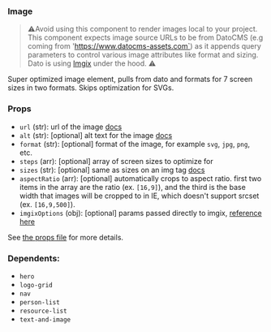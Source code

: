 ### Image

> ⚠️Avoid using this component to render images local to your project. This component expects image source URLs to be from DatoCMS (e.g coming from 'https://www.datocms-assets.com`) as it appends query parameters to control various image attributes like format and sizing. Dato is using [Imgix](https://docs.imgix.com/apis/url) under the hood. ⚠️

Super optimized image element, pulls from dato and formats for 7 screen sizes in
two formats. Skips optimization for SVGs.

### Props

- `url` (str): url of the image [docs](https://developer.mozilla.org/en-US/docs/Web/HTML/Element/img#attr-src)
- `alt` (str): [optional] alt text for the image [docs](https://developer.mozilla.org/en-US/docs/Web/HTML/Element/img#attr-alt)
- `format` (str): [optional] format of the image, for example `svg`, `jpg`, `png`, etc.
- `steps` (arr): [optional] array of screen sizes to optimize for
- `sizes` (str): [optional] same as sizes on an img tag [docs](https://developer.mozilla.org/en-US/docs/Web/HTML/Element/img#attr-sizes)
- `aspectRatio` (arr): [optional] automatically crops to aspect ratio. first two items in the array are the ratio (ex. `[16,9]`), and the third is the base width that images will be cropped to in IE, which doesn't support srcset (ex. `[16,9,500]`).
- `imgixOptions` (obj): [optional] params passed directly to imgix, [reference here](https://docs.imgix.com/apis/url)

See [the props file](props.json5) for more details.

### Dependents:

- `hero`
- `logo-grid`
- `nav`
- `person-list`
- `resource-list`
- `text-and-image`
